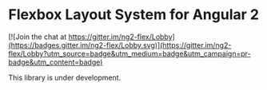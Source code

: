 # Flexbox Layout System for Angular 2

[![Join the chat at https://gitter.im/ng2-flex/Lobby](https://badges.gitter.im/ng2-flex/Lobby.svg)](https://gitter.im/ng2-flex/Lobby?utm_source=badge&utm_medium=badge&utm_campaign=pr-badge&utm_content=badge)

This library is under development.
